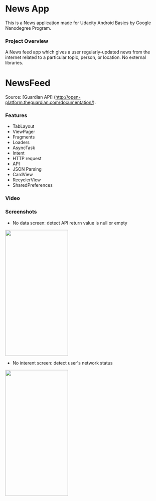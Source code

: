 # News App

This is a News application made for Udacity Android Basics by Google Nanodegree Program.

### Project Overview

A News feed app which gives a user regularly-updated news from the internet related to a particular topic, 
person, or location.
No external libraries.

# NewsFeed 

Source: [Guardian API] (http://open-platform.theguardian.com/documentation/). 

### Features

* TabLayout
* ViewPager
* Fragments
* Loaders
* AsyncTask
* Intent
* HTTP request
* API
* JSON Parsing
* CardView
* RecyclerView
* SharedPreferences

### Video


### Screenshots

* No data screen: detect API return value is null or empty
<img src="https://user-images.githubusercontent.com/76967954/111914256-958e4a80-8a71-11eb-81ed-6026e84f380f.jpeg" width="200" height="400">

* No interent screen:  detect user's network status
<img src="https://user-images.githubusercontent.com/76967954/111914260-98893b00-8a71-11eb-8114-04356e43a8dc.jpeg" width="200" height="400">


